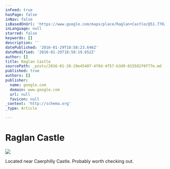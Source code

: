 ```yaml
---
inFeed: true
hasPage: false
inNav: false
isBasedOnUrl: 'https://www.google.com/maps/place/Raglan+Castle/@51.770294,-5.091278,7z/data=!4m2!3m1!1s0x4871c435fe1eb711:0xb01d208eb2588fd4'
inLanguage: null
starred: false
keywords: []
description: ''
datePublished: '2016-01-29T18:58:23.646Z'
dateModified: '2016-01-29T18:58:19.652Z'
author: []
title: Raglan Castle
sourcePath: _posts/2016-01-28-29e45407-4f0d-4f57-b3d9-015582f0f77e.md
published: true
authors: []
publisher:
  name: google.com
  domain: www.google.com
  url: null
  favicon: null
_context: 'http://schema.org'
_type: Article

---
```

# Raglan Castle
![](https://lh6.googleusercontent.com/proxy/dzD5-qZEsbXmDEUp0GzK7vMNVyrZahgz65__thSw9HmWlugWbDkxTotheMLG3DgGknhWm0Ym83pOYCBXuxyI0epnj5U8KA=w408-h306)

Located near Caerphilly Castle. Probably worth checking out.